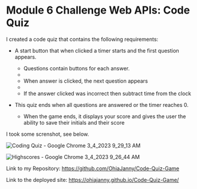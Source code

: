 # Module 6 Challenge Web APIs: Code Quiz




I created a code quiz that contains the following requirements:

* A start button that when clicked a timer starts and the first question appears.
 
  * Questions contain buttons for each answer.
  * 
  * When answer is clicked, the next question appears
  * 
  * If the answer clicked was incorrect then subtract time from the clock

* This quiz  ends when all questions are answered or the timer reaches 0.

  * When the game ends, it displays your score and gives the user the ability to save their initials and their score
  

I took some screnshot, see below.

![Coding Quiz - Google Chrome 3_4_2023 9_29_13 AM](https://user-images.githubusercontent.com/92087695/222885755-2289df13-4769-4f1e-b0ea-50342f0ce3f9.png)

![Highscores - Google Chrome 3_4_2023 9_26_44 AM](https://user-images.githubusercontent.com/92087695/222885779-6b2916b3-23fc-4882-9917-9004145db6f2.png)

Link to my Repository: https://github.com/OhiaJanny/Code-Quiz-Game

Link to the deployed site: https://ohiajanny.github.io/Code-Quiz-Game/
